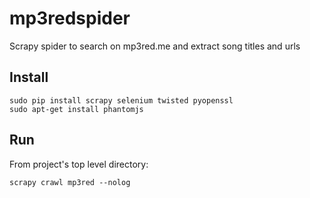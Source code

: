 # mp3redspider

Scrapy spider to search on mp3red.me and extract song titles and urls

## Install

```
sudo pip install scrapy selenium twisted pyopenssl
sudo apt-get install phantomjs
```

## Run

From project's top level directory:
```
scrapy crawl mp3red --nolog
```
